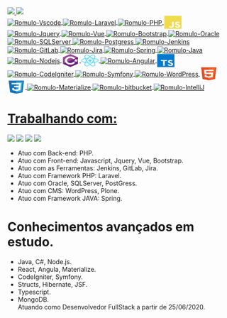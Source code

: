 <div>
  <a href="https://github.com/Romuloti">
  <img height="180em" src="https://github-readme-stats.vercel.app/api?username=Romuloti&show_icons=true&theme=dark&include_all_commits=true&count_private=true"/>
  <img height="180em" src="https://github-readme-stats.vercel.app/api/top-langs/?username=Romuloti&layout=compact&langs_count=16&theme=dark"/>
</div>
  <div style="display: inline_block">
  <img align="center" alt="Romulo-Vscode" height="40" width="45" src="https://cdn.jsdelivr.net/gh/devicons/devicon/icons/vscode/vscode-original.svg" />
  <img align="center" alt="Romulo-Laravel" height="40" width="45" src="https://cdn.jsdelivr.net/gh/devicons/devicon/icons/laravel/laravel-plain.svg" />
  <img align="center" alt="Romulo-PHP" height="40" width="45" src="https://cdn.jsdelivr.net/gh/devicons/devicon/icons/php/php-original.svg" />
  <img align="center" alt="Romulo-Js" height="30" width="40" src="https://raw.githubusercontent.com/devicons/devicon/master/icons/javascript/javascript-plain.svg">
  <img align="center" alt="Romulo-Jquery" height="30" width="40" src="https://cdn.jsdelivr.net/gh/devicons/devicon/icons/jquery/jquery-original.svg" />
  <img align="center" alt="Romulo-Vue" height="30" width="40" src="https://cdn.jsdelivr.net/gh/devicons/devicon/icons/vuejs/vuejs-original.svg" />
  <img align="center" alt="Romulo-Bootstrap" height="30" width="40" src="https://cdn.jsdelivr.net/gh/devicons/devicon/icons/bootstrap/bootstrap-original.svg" />
  <img align="center" alt="Romulo-Oracle" height="30" width="40" src="https://cdn.jsdelivr.net/gh/devicons/devicon/icons/oracle/oracle-original.svg" />
  <img align="center" alt="Romulo-SQLServer" height="30" width="40" src="https://cdn.jsdelivr.net/gh/devicons/devicon/icons/microsoftsqlserver/microsoftsqlserver-plain.svg" />
  <img align="center" alt="Romulo-Postgress" height="30" width="40" src="https://cdn.jsdelivr.net/gh/devicons/devicon/icons/postgresql/postgresql-original.svg" />
  <img align="center" alt="Romulo-Jenkins" height="30" width="40" src="https://cdn.jsdelivr.net/gh/devicons/devicon/icons/jenkins/jenkins-line.svg" />
  <img align="center" alt="Romulo-GitLab" height="30" width="40" src="https://cdn.jsdelivr.net/gh/devicons/devicon/icons/gitlab/gitlab-original.svg" />
  <img align="center" alt="Romulo-Jira" height="30" width="40" src="https://cdn.jsdelivr.net/gh/devicons/devicon/icons/jira/jira-original.svg" />
  <img align="center" alt="Romulo-Spring" height="30" width="40" src="https://cdn.jsdelivr.net/gh/devicons/devicon/icons/spring/spring-original.svg" />
  <img align="center" alt="Romulo-Java" height="30" width="40" src="https://cdn.jsdelivr.net/gh/devicons/devicon/icons/java/java-original.svg" />
  <img align="center" alt="Romulo-Nodejs" height="30" width="40" src="https://cdn.jsdelivr.net/gh/devicons/devicon/icons/nodejs/nodejs-original.svg" />
  <img align="center" alt="Romulo-Csharp" height="30" width="40" src="https://raw.githubusercontent.com/devicons/devicon/master/icons/csharp/csharp-original.svg">
  <img align="center" alt="Romulo-React" height="30" width="40" src="https://raw.githubusercontent.com/devicons/devicon/master/icons/react/react-original.svg">
  <img align="center" alt="Romulo-Angular" height="30" width="40" src="https://cdn.jsdelivr.net/gh/devicons/devicon/icons/angularjs/angularjs-original.svg" /> 
  <img align="center" alt="Romulo-Ts" height="30" width="40" src="https://raw.githubusercontent.com/devicons/devicon/master/icons/typescript/typescript-plain.svg">
  <img align="center" alt="Romulo-CodeIgniter" height="30" width="40" src="https://cdn.jsdelivr.net/gh/devicons/devicon/icons/codeigniter/codeigniter-plain.svg" />
  <img align="center" alt="Romulo-Symfony" height="30" width="40" src="https://cdn.jsdelivr.net/gh/devicons/devicon/icons/symfony/symfony-original.svg" />
  <img align="center" alt="Romulo-WordPress" height="30" width="40" src="https://cdn.jsdelivr.net/gh/devicons/devicon/icons/wordpress/wordpress-original.svg" />
  <img align="center" alt="Romulo-HTML" height="30" width="40" src="https://raw.githubusercontent.com/devicons/devicon/master/icons/html5/html5-original.svg">
  <img align="center" alt="Romulo-CSS" height="30" width="40" src="https://raw.githubusercontent.com/devicons/devicon/master/icons/css3/css3-original.svg">
  <img align="center" alt="Romulo-Materialize" height="30" width="40" src="https://cdn.jsdelivr.net/gh/devicons/devicon/icons/materialui/materialui-original.svg" />
  <img align="center" alt="Romulo-bitbucket" height="30" width="40" src="https://cdn.jsdelivr.net/gh/devicons/devicon/icons/bitbucket/bitbucket-original.svg" />
  <img align="center" alt="Romulo-IntelliJ" height="30" width="40" src="https://cdn.jsdelivr.net/gh/devicons/devicon/icons/intellij/intellij-original.svg" />
  <!--   https://devicon.dev/ -->
    
  <!--  <img align="right" alt="Romulo-gif" src="https://cdn.discordapp.com/attachments/795358919417397249//hi.gif"> -->       
</div>
  
  # Trabalhando com:  
  <div>
  <a href="https://www.youtube.com/channel/UCscX7geb0m-0GaNmD7EPScw" target="_blank"><img src="https://img.shields.io/badge/YouTube-FF0000?style=for-the-badge&logo=youtube&logoColor=white" target="_blank"></a> 
 <a href="https://support.discord.com/hc/pt-br/profiles/1521392681741" target="_blank"><img src="https://img.shields.io/badge/Discord-7289DA?style=for-the-badge&logo=discord&logoColor=white" target="_blank"></a> 
  <a href="https://www.linkedin.com/in/romulo-oliveira-azevedo-98419b54/" target="_blank"><img src="https://img.shields.io/badge/-LinkedIn-%230077B5?style=for-the-badge&logo=linkedin&logoColor=white" target="_blank"></a>   
  <a href="https://bitbucket.org/RomuloDevSecOps/workspace/repositories" target="_blank"><img src="https://img.shields.io/badge/Bitbucket-330F63?style=for-the-badge&logo=bitbucket&logoColor=white" target="_blank"></a> 
<!--   <a href = "mailto:romulo_azevedobr@yahoo.com.br"><img src="https://img.shields.io/badge/Gmail-D14836?style=for-the-badge&logo=gmail&logoColor=white" target="_blank"></a>
  <a href = "mailto:romulos.maximus.decimus@outlook.com.br"><img src="https://img.shields.io/badge/Gmail-D14836?style=for-the-badge&logo=gmail&logoColor=white" target="_blank"></a>
  <a href = "mailto:romulodevsecopsti@outlook.com.br"><img src="https://img.shields.io/badge/Gmail-D14836?style=for-the-badge&logo=gmail&logoColor=white" target="_blank"></a>    -->
</div>
  
- Atuo com Back-end: PHP.                                             
- Atuo com Front-end: Javascript, Jquery, Vue, Bootstrap.
- Atuo com as Ferramentas: Jenkins, GitLab, Jira.          
- Atuo com Framework PHP: Laravel. 
- Atuo com Oracle, SQLServer, PostGress.  
- Atuo com CMS: WordPress, Plone.                                
- Atuo com Framework JAVA: Spring.  
# Conhecimentos avançados em estudo.
- Java, C#, Node.js.
- React, Angula, Materialize.
- CodeIgniter, Symfony.
- Structs, Hibernate, JSF.
- Typescript.
- MongoDB.  
  Atuando como Desenvolvedor FullStack a partir de 25/06/2020.
